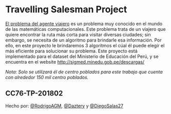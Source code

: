 # Travelling Salesman Project 

[El problema del agente viajero](http://www.math.uwaterloo.ca/tsp/index.html) es un problema muy conocido en el mundo de las matemáticas computacionales. Este problema trata de un viajero que quiere encontrar la ruta más corta para visitar diversas ciudades; sin embargo, se necesita de un algoritmo para brindarle esa información. Por ello, en este proyecto le brindaremos 3 algoritmos el cúal él puede elegir el más eficiente para solucionar su problema. 
Este proyecto está implementado para el dataset del Ministerio de Educación del Perú, y se encuentra en el website http://sigmed.minedu.gob.pe/descargas/  

*Nota: Solo se utilizará él de centro poblados para este trabajo que cuenta con alrededor 150 mil centro poblados.*


## CC76-TP-201802



<!-- You can access the project via url: http://localhost:8000/ShortestPathMain/ -->
<!-- Follow the documentation :smile: -->

Hecho por: [@RodrigoAGM](https://github.com/RodrigoAGM), [@Daztery](https://github.com/Daztery) y [@DiegoSalas27](https://github.com/DiegoSalas27)
